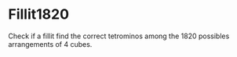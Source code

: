 # Fillit1820
Check if a fillit find the correct tetrominos among the 1820 possibles arrangements of 4 cubes.
